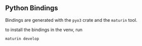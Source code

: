 
## Python Bindings
Bindings are generated with the `pyo3` crate and the `maturin` tool.



to install the bindings in the venv, run
```bash
maturin develop
```